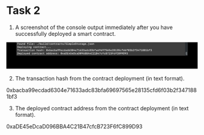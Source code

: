 # Task 2

1. A screenshot of the console output immediately after you have successfully deployed a smart contract.

![deployed_contract.jpg](deployed_contract.jpg)


2. The transaction hash from the contract deployment (in text format).

0xbacba99ecdad6304e71633adc83bfa69697565e28135cfd6f03b2f3471881bf3


3. The deployed contract address from the contract deployment (in text format).

0xaDE45eDcaD096BBA4C21B47cfcB723F6fC899D93